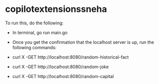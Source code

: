 # copilotextensionssneha

To run this, do the following: 

- In terminal, go run main.go
- Once you get the confirmation that the localhost server is up, run the following commands: 

- curl X -GET  http://localhost:8080/random-historical-fact
- curl X -GET  http://localhost:8080/random-joke
- curl X -GET  http://localhost:8080/random-capital
